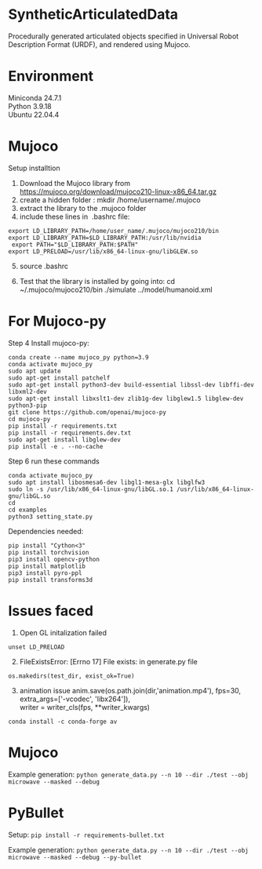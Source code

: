 # SyntheticArticulatedData
Procedurally generated articulated objects specified in Universal Robot Description Format (URDF), and rendered using Mujoco.

# Environment
  Miniconda 24.7.1\
  Python 3.9.18\
  Ubuntu 22.04.4

# Mujoco
Setup installtion
1. Download the Mujoco library from 
https://mujoco.org/download/mujoco210-linux-x86_64.tar.gz
2. create a hidden folder :
mkdir /home/username/.mujoco
3. extract the library to the .mujoco folder
4. include these lines in  .bashrc file:

``` 
export LD_LIBRARY_PATH=/home/user_name/.mujoco/mujoco210/bin 
export LD_LIBRARY_PATH=$LD_LIBRARY_PATH:/usr/lib/nvidia 
 export PATH="$LD_LIBRARY_PATH:$PATH" 
export LD_PRELOAD=/usr/lib/x86_64-linux-gnu/libGLEW.so 
```

5. source .bashrc

6. Test that the library is installed by going into:
cd ~/.mujoco/mujoco210/bin
./simulate ../model/humanoid.xml

# For Mujoco-py
Step 4 Install mujoco-py:
``` 
conda create --name mujoco_py python=3.9
conda activate mujoco_py
sudo apt update
sudo apt-get install patchelf
sudo apt-get install python3-dev build-essential libssl-dev libffi-dev libxml2-dev  
sudo apt-get install libxslt1-dev zlib1g-dev libglew1.5 libglew-dev python3-pip
git clone https://github.com/openai/mujoco-py
cd mujoco-py
pip install -r requirements.txt
pip install -r requirements.dev.txt
sudo apt-get install libglew-dev
pip install -e . --no-cache
```

Step 6 run these commands
``` 
conda activate mujoco_py
sudo apt install libosmesa6-dev libgl1-mesa-glx libglfw3
sudo ln -s /usr/lib/x86_64-linux-gnu/libGL.so.1 /usr/lib/x86_64-linux-gnu/libGL.so
cd
cd examples
python3 setting_state.py
```

Dependencies needed:
```
pip install "Cython<3"
pip install torchvision
pip3 install opencv-python
pip install matplotlib
pip3 install pyro-ppl
pip install transforms3d
```

#  Issues faced
1. Open GL initalization failed
```
unset LD_PRELOAD
```

2. FileExistsError: [Errno 17] File exists: in generate.py file
```
os.makedirs(test_dir, exist_ok=True)
```

3. animation issue
  anim.save(os.path.join(dir,'animation.mp4'), fps=30, extra_args=['-vcodec', 'libx264']),\
   writer = writer_cls(fps, **writer_kwargs)
``` 
conda install -c conda-forge av
```

# Mujoco

Example generation:
```python generate_data.py --n 10 --dir ./test --obj microwave --masked --debug```

# PyBullet

Setup:
```pip install -r requirements-bullet.txt```

Example generation:
```python generate_data.py --n 10 --dir ./test --obj microwave --masked --debug --py-bullet```
